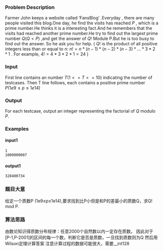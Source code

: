 ### Problem Description
Farmer John keeps a website called ‘FansBlog’ .Everyday , there are many people visited this blog.One day, he find the visits has reached $P$ , which is a prime number.He thinks it is a interesting fact.And he remembers that the visits had reached another prime number.He try to find out the largest prime number $Q ( Q < P )$ ,and get the answer of $Q!$ Module P.But he is too busy to find out the answer. So he ask you for help. ( $Q!$ is the product of all positive integers less than or equal to $n$: $n! = n * (n-1) * (n-2) * (n-3) *… * 3 * 2 * 1$ . For example, $4! = 4 * 3 * 2 * 1 = 24$ )

### Input
First line contains an number $T(1<=T<=10)$ indicating the number of testcases.
Then T line follows, each contains a positive prime number $P (1e9≤p≤1e14)$

### Output
For each testcase, output an integer representing the factorial of $Q$ modulo $P$.

### Examples

#### input1
```
1
1000000007
```
#### output1
```
328400734
```


### 题目大意
给定一个质数P (1e9≤p≤1e14),要求找到比P小但是和P的差最小的质数Q，求Q! mod P.

### 算法思路
由数论知识得质数分布规律：任意2000个自然数以内一定存在质数。
因此对于[P-1,P-2001]的区间的每一个数，判断它是否是质数，一旦找到质数则为Q
然后用Wilson定理计算答案
注意计算过程的数据可能很大，需要__int128